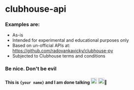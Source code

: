 # clubhouse-api

### Examples are:
- As-is
- Intended for experimental and educational purposes only
- Based on un-official APIs at: https://github.com/radovankavicky/clubhouse-py
- Subjected to Clubhouse terms and conditions

### Be nice. Don't be evil

#### This is `{your name}` and I am done talking <img src="https://cdn4.iconfinder.com/data/icons/sound-and-music-1/32/microphone_disabled_mute_sound_off_mic_record-512.png" border=none background="gray" width="20px" height="20px"> <img src="https://www.vhv.rs/file/max/29/296244_smiling-emoji-png.png" border=none background=none width="20px" height="20px">🙂
